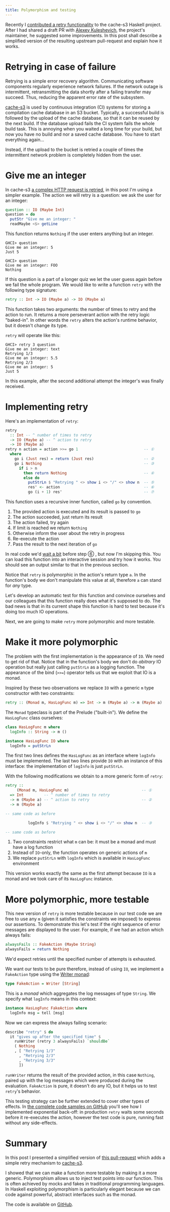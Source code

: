 ```yaml
---
title: Polymorphism and testing
---
```


Recently I [contributed a retry functionality][PR] to the cache-s3 Haskell
project.  After I had shared a draft PR with [Alexey
Kuleshevich](https://github.com/lehins), the project's maintainer, he suggested
some improvements.  In this post shall describe a simplified version of the
resulting upstream pull-request and explain how it works.

# Retrying in case of failure

Retrying is a simple error recovery algorithm.  Communicating software
components regularly experience network failures.  If the network outage is
intermittent, retransmitting the data shortly after a failing transfer may
succeed. Thus, reducing the apparent error rate of the subsystem.

[cache-s3] is used by continuous integration (CI) systems for storing a
compilation cache database in an S3 bucket.  Typically, a successful build is
followed by the upload of the cache database, so that it can be reused by the
next build.  If the database upload fails the CI system fails the whole build
task.  This is annoying when you waited a long time for your build, but now you
have no build and nor a saved cache database.  You have to start everything
again...

Instead, if the upload to the bucket is retried a couple of times the
intermittent network problem is completely hidden from the user.

# Give me an integer

In cache-s3 [a complex HTTP request is retried][PR], in this post I'm using a
simpler example.  The action we will retry is a question: we ask the user for an
integer:

``` haskell
question :: IO (Maybe Int)
question = do
  putStr "Give me an integer: "
  readMaybe <$> getLine
```

This function returns `Nothing` if the user enters anything but an integer.

``` console
GHCI> question
Give me an integer: 5
Just 5

GHCI> question
Give me an integer: FOO
Nothing
```

If this question is a part of a longer quiz we let the user guess again before
we fail the whole program.  We would like to write a function `retry` with the
following type signature:

``` haskell
retry :: Int -> IO (Maybe a) -> IO (Maybe a)
```

This function takes two arguments: the number of times to retry and the action
to run.  It returns a more perseverant action with the retry logic "baked-in".
In other words the `retry` alters the action's runtime behavior, but it doesn't
change its type.

`retry` will operate like this:

``` console
GHCI> retry 3 question
Give me an integer: text
Retrying 1/3
Give me an integer: 5.5
Retrying 2/3
Give me an integer: 5
Just 5
```

In this example, after the second additional attempt the integer's was finally received.

# Implementing retry

Here's an implementation of `retry`:

``` haskell
retry
  :: Int -- ^ number of times to retry
  -> IO (Maybe a) -- ^ action to retry
  -> IO (Maybe a)
retry n action = action >>= go 1                             -- ①
  where
    go i (Just res) = return (Just res)                      -- ②
    go i Nothing                                             -- ③
      if i > n
        then return Nothing                                  -- ④
        else do
          putStrLn $ "Retrying " <> show i <> "/" <> show n  -- ⑤
          res' <- action                                     -- ⑥
          go (i + 1) res'                                    -- ⑦
```

This function uses a recursive inner function, called `go` by convention.

1. The provided action is executed and its result is passed to `go`
1. The action succeeded, just return its result
1. The action failed, try again
1. If limit is reached we return `Nothing`
1. Otherwise inform the user about the retry in progress
1. Re-execute the action
1. Pass the result to the next iteration of `go`

In real code we'd [wait a bit][Backoff] before step ⑥ , but now I'm skipping
this.  You can load this function into an interactive session and try how it
works.  You should see an output similar to that in the previous section.

Notice that `retry` is polymorphic in the action's return type `a`.  In the
function's body we don't manipulate this value at all, therefore `a` can stand
for _any_ type.

Let's develop an automatic test for this function and convince ourselves and
our colleagues that this function really does what it's supposed to do.  The
bad news is that in its current shape this function is hard to test because
it's doing too much IO operations.

Next, we are going to make `retry` more polymorphic and more testable.

# Make it more polymorphic

The problem with the first implementation is the appearance of `IO`.  We need
to get rid of that.  Notice that in the function's body we don't do _abitrary_
IO operation but really just calling `putStrLn` as a logging function.  The
appearance of the bind (`>>=`) operator tells us that we exploit that IO is a
monad.

Inspired by these two observations we replace `IO` with a generic `m` type
constructor with two constraints:

``` haskell
retry :: (Monad m, HasLogFunc m) => Int -> m (Maybe a) -> m (Maybe a)
```

The `Monad` typeclass is part of the Prelude ("built-in"). We define the
`HasLogFunc` class ourselves:

``` haskell
class HasLogFunc m where
  logInfo :: String -> m ()

instance HasLogFunc IO where
  logInfo = putStrLn
```

The first two lines defines the `HasLogFunc` as an interface where `logInfo`
must be implemented.  The last two lines provide `IO` with an instance of this
interface: the implementation of `logInfo` is just `putStrLn`.

With the following modifications we obtain to a more generic form of `retry`:

``` haskell
retry ::
     (Monad m, HasLogFunc m)                                -- ①
  => Int         -- ^ number of times to retry
  -> m (Maybe a) -- ^ action to retry                       -- ②
  -> m (Maybe a)

-- same code as before

          logInfo $ "Retrying " <> show i <> "/" <> show n  -- ③

-- same code as before
```

1. Two constraints restrict what `m` can be: it must be a monad and must have a
   log function
1. Instead of `IO`-only, the function operates on generic actions of `m`
1. We replace `putStrLn` with `logInfo` which is available in `HasLogFunc` environment

This version works exactly the same as the first attempt because `IO` is a
monad and we took care of its `HasLogFunc` instance.

# More polymorphic, more testable

This new version of `retry` is more testable because in our test code we are
free to use any `m` (given it satisfies the constraints we imposed) to express
our assertions.  To demonstrate this let's test if the right sequence of error
messages are displayed to the user.  For example, if we had an action which
always fails:

``` haskell
alwaysFails :: FakeAction (Maybe String)
alwaysFails = return Nothing
```

We'd expect retries until the specified number of attempts is exhausted.

We want our tests to be pure therefore,  instead of using `IO`, we implement a
`FakeAction` type using the [Writer monad][WriterMonad]:

``` haskell
type FakeAction = Writer [String]
```

This is a _monad_ which aggregates the log messages of type `String`.  We
specify what `logInfo` means in this context:

``` haskell
instance HasLogFunc FakeAction where
  logInfo msg = tell [msg]
```

Now we can express the always failing scenario:

``` haskell
describe "retry" $ do
  it "gives up after the specified time" $
    runWriter (retry 3 alwaysFails) `shouldBe`
    ( Nothing
    , [ "Retrying 1/3"
      , "Retrying 2/3"
      , "Retrying 3/3"
      ])
```

`runWriter` returns the result of the provided action, in this case `Nothing`,
paired up with the log messages which were produced during the evaluation.
`FakeAction` is pure, it doesn't do any IO, but it helps us to test `retry`'s
behavior.

This testing strategy can be further extended to cover other types of effects.
In [the complete code samples on GitHub][GitHub] you'll see how I implemented
exponential back-off: in production `retry` waits some seconds before it
re-executes the action, however the test code is pure, running fast without any
side-effects.

# Summary

In this post I presented a simplified version of [this pull-request][PR] which
adds a simple retry mechanism to [cache-s3].

I showed that we can make a function more testable by making it a more generic.
Polymorphism allows us to inject test points into our function.  This is often
achieved by mocks and fakes in traditional programming languages.  In Haskell
exploiting polymorphism is particularly elegant because we can code against
powerful, abstract interfaces such as the monad.

The code is available on [GitHub][GitHub].

[PR]: https://github.com/fpco/cache-s3/pull/25/files
[cache-s3]: https://www.fpcomplete.com/blog/2018/02/cache-ci-builds-to-an-s3-bucket
[Backoff]: https://en.wikipedia.org/wiki/Exponential_backoff
[WriterMonad]: https://hackage.haskell.org/package/mtl-1.1.0.2/docs/Control-Monad-Writer-Lazy.html
[GitHub]: https://github.com/wagdav/polymorphism-and-testing
